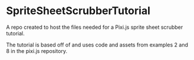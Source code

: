 SpriteSheetScrubberTutorial
===========================

A repo created to host the files needed for a Pixi.js sprite sheet scrubber tutorial.

The tutorial is based off of and uses code and assets from examples 2 and 8 in the pixi.js repository.
